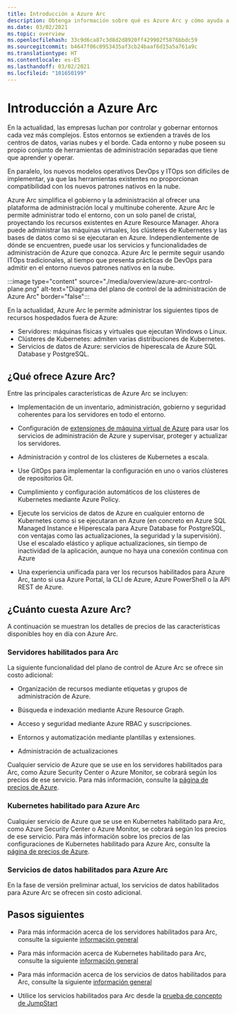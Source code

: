 ```yaml
---
title: Introducción a Azure Arc
description: Obtenga información sobre qué es Azure Arc y cómo ayuda a los clientes a habilitar la administración y el gobierno de sus recursos híbridos con otros servicios y características de Azure.
ms.date: 03/02/2021
ms.topic: overview
ms.openlocfilehash: 33c9d6ca87c3d8d2d8920ff429902f5876bbdc59
ms.sourcegitcommit: b4647f06c0953435af3cb24baaf6d15a5a761a9c
ms.translationtype: HT
ms.contentlocale: es-ES
ms.lasthandoff: 03/02/2021
ms.locfileid: "101650199"
---
```

# <a name="azure-arc-overview"></a>Introducción a Azure Arc

En la actualidad, las empresas luchan por controlar y gobernar entornos cada vez más complejos. Estos entornos se extienden a través de los centros de datos, varias nubes y el borde. Cada entorno y nube poseen su propio conjunto de herramientas de administración separadas que tiene que aprender y operar.

En paralelo, los nuevos modelos operativos DevOps y ITOps son difíciles de implementar, ya que las herramientas existentes no proporcionan compatibilidad con los nuevos patrones nativos en la nube.

Azure Arc simplifica el gobierno y la administración al ofrecer una plataforma de administración local y multinube coherente. Azure Arc le permite administrar todo el entorno, con un solo panel de cristal, proyectando los recursos existentes en Azure Resource Manager. Ahora puede administrar las máquinas virtuales, los clústeres de Kubernetes y las bases de datos como si se ejecutaran en Azure. Independientemente de dónde se encuentren, puede usar los servicios y funcionalidades de administración de Azure que conozca. Azure Arc le permite seguir usando ITOps tradicionales, al tiempo que presenta prácticas de DevOps para admitir en el entorno nuevos patrones nativos en la nube.

:::image type="content" source="./media/overview/azure-arc-control-plane.png" alt-text="Diagrama del plano de control de la administración de Azure Arc" border="false":::

En la actualidad, Azure Arc le permite administrar los siguientes tipos de recursos hospedados fuera de Azure:

* Servidores: máquinas físicas y virtuales que ejecutan Windows o Linux.
* Clústeres de Kubernetes: admiten varias distribuciones de Kubernetes.
* Servicios de datos de Azure: servicios de hiperescala de Azure SQL Database y PostgreSQL.

## <a name="what-does-azure-arc-deliver"></a>¿Qué ofrece Azure Arc?

Entre las principales características de Azure Arc se incluyen:

* Implementación de un inventario, administración, gobierno y seguridad coherentes para los servidores en todo el entorno.

* Configuración de [extensiones de máquina virtual de Azure](./servers/manage-vm-extensions.md) para usar los servicios de administración de Azure y supervisar, proteger y actualizar los servidores.

* Administración y control de los clústeres de Kubernetes a escala.

* Use GitOps para implementar la configuración en uno o varios clústeres de repositorios Git.

*  Cumplimiento y configuración automáticos de los clústeres de Kubernetes mediante Azure Policy.

* Ejecute los servicios de datos de Azure en cualquier entorno de Kubernetes como si se ejecutaran en Azure (en concreto en Azure SQL Managed Instance e Hiperescala para Azure Database for PostgreSQL, con ventajas como las actualizaciones, la seguridad y la supervisión). Use el escalado elástico y aplique actualizaciones, sin tiempo de inactividad de la aplicación, aunque no haya una conexión continua con Azure

* Una experiencia unificada para ver los recursos habilitados para Azure Arc, tanto si usa Azure Portal, la CLI de Azure, Azure PowerShell o la API REST de Azure.

## <a name="how-much-does-azure-arc-cost"></a>¿Cuánto cuesta Azure Arc?

A continuación se muestran los detalles de precios de las características disponibles hoy en día con Azure Arc.

### <a name="arc-enabled-servers"></a>Servidores habilitados para Arc

La siguiente funcionalidad del plano de control de Azure Arc se ofrece sin costo adicional:

* Organización de recursos mediante etiquetas y grupos de administración de Azure.

* Búsqueda e indexación mediante Azure Resource Graph.

* Acceso y seguridad mediante Azure RBAC y suscripciones.

* Entornos y automatización mediante plantillas y extensiones.

* Administración de actualizaciones

Cualquier servicio de Azure que se use en los servidores habilitados para Arc, como Azure Security Center o Azure Monitor, se cobrará según los precios de ese servicio. Para más información, consulte la [página de precios de Azure](https://azure.microsoft.com/pricing/).

### <a name="azure-arc-enabled-kubernetes"></a>Kubernetes habilitado para Azure Arc

Cualquier servicio de Azure que se use en Kubernetes habilitado para Arc, como Azure Security Center o Azure Monitor, se cobrará según los precios de ese servicio. Para más información sobre los precios de las configuraciones de Kubernetes habilitado para Azure Arc, consulte la [página de precios de Azure](https://azure.microsoft.com/pricing/).

### <a name="azure-arc-enabled-data-services"></a>Servicios de datos habilitados para Azure Arc

En la fase de versión preliminar actual, los servicios de datos habilitados para Azure Arc se ofrecen sin costo adicional.

## <a name="next-steps"></a>Pasos siguientes

* Para más información acerca de los servidores habilitados para Arc, consulte la siguiente [información general](./servers/overview.md)

* Para más información acerca de Kubernetes habilitado para Arc, consulte la siguiente [información general](./kubernetes/overview.md)

* Para más información acerca de los servicios de datos habilitados para Arc, consulte la siguiente [información general](https://azure.microsoft.com/services/azure-arc/hybrid-data-services/)

* Utilice los servicios habilitados para Arc desde la [prueba de concepto de JumpStart](https://azurearcjumpstart.io/azure_arc_jumpstart/)
